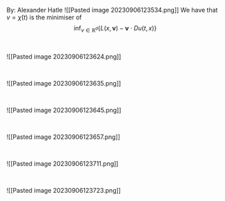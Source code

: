 By: Alexander Hatle
![[Pasted image 20230906123534.png]]
We have that $v=\dot \chi (t)$ is the minimiser of
$$\inf_{{\nu }\in \mathbb{R}^{d}}\{L(x,\mathbf{\nu} )-\mathbf{\nu} \cdot Du(t,x) \}$$



<div style="page-break-after: always; visibility: hidden"> \pagebreak </div>

![[Pasted image 20230906123624.png]]


<div style="page-break-after: always; visibility: hidden"> \pagebreak </div>

![[Pasted image 20230906123635.png]]


<div style="page-break-after: always; visibility: hidden"> \pagebreak </div>

![[Pasted image 20230906123645.png]]

<div style="page-break-after: always; visibility: hidden"> \pagebreak </div>

![[Pasted image 20230906123657.png]]

<div style="page-break-after: always; visibility: hidden"> \pagebreak </div>

![[Pasted image 20230906123711.png]]

<div style="page-break-after: always; visibility: hidden"> \pagebreak </div>

![[Pasted image 20230906123723.png]]